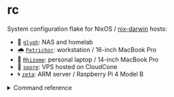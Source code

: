 # rc

System configuration flake for NixOS / [nix-darwin][nix-darwin-repo] hosts:

- 🗿 [`glyph`](./hosts/glyph/default.nix): NAS and homelab 
- 🌧️ [`Petrichor`](./hosts/Petrichor/default.nix): workstation / 16-inch MacBook Pro
- 🌿 [`Rhizome`](./hosts/Rhizome/default.nix): personal laptop / 14-inch MacBook Pro
- 🍄 [`spore`](./hosts/spore/default.nix): VPS hosted on CloudCone
- 🌀 [`zeta`](./hosts/zeta/default.nix): ARM server / Raspberry Pi 4 Model B

<details>

<summary>Command reference</summary>

On a Linux-based system:

```shell
sudo nixos-rebuild switch --flake github:stackptr/rc
```

On a macOS system (note that `darwin-rebuild` will invoke `sudo` during activation):

```shell
darwin-rebuild switch --flake github:stackptr/rc
```

</details>

[nix-darwin-repo]: https://github.com/LnL7/nix-darwin
